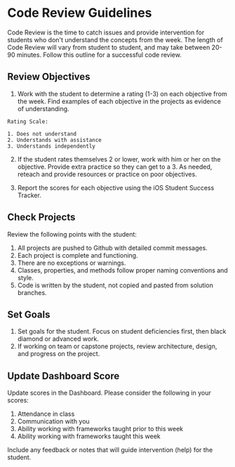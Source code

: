 # Code Review Guidelines

Code Review is the time to catch issues and provide intervention for students who don't understand the concepts from the week. The length of Code Review will vary from student to student, and may take between 20-90 minutes. Follow this outline for a successful code review.

## Review Objectives

1. Work with the student to determine a rating (1-3) on each objective from the week. Find examples of each objective in the projects as evidence of understanding.

  ```
  Rating Scale:
  
  1. Does not understand
  2. Understands with assistance
  3. Understands independently
  ```

2. If the student rates themselves 2 or lower, work with him or her on the objective. Provide extra practice so they can get to a 3. As needed, reteach and provide resources or practice on poor objectives.

3. Report the scores for each objective using the iOS Student Success Tracker.

## Check Projects

Review the following points with the student:

1. All projects are pushed to Github with detailed commit messages.
2. Each project is complete and functioning.
3. There are no exceptions or warnings.
4. Classes, properties, and methods follow proper naming conventions and style.
5. Code is written by the student, not copied and pasted from solution branches.

## Set Goals

1. Set goals for the student. Focus on student deficiencies first, then black diamond or advanced work.
2. If working on team or capstone projects, review architecture, design, and progress on the project.

## Update Dashboard Score

Update scores in the Dashboard. Please consider the following in your scores:

1. Attendance in class
2. Communication with you
3. Ability working with frameworks taught prior to this week
4. Ability working with frameworks taught this week

Include any feedback or notes that will guide intervention (help) for the student.
